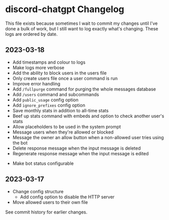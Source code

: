 # discord-chatgpt Changelog
This file exists because sometimes I wait to commit my changes until I've done a bulk of work, but I still want to log exactly what's changing. These logs are ordered by date.

## 2023-03-18
- Add timestamps and colour to logs
- Make logs more verbose
- Add the ability to block users in the users file
- Only create users file once a user command is run
- Improve error handling
- Add `/fullpurge` command for purging the whole messages database
- Add `/users` command and subcommands
- Add `public_usage` config option
- Add `ignore_prefixes` config option
- Save monthly stats in addition to all-time stats
- Beef up stats command with embeds and option to check another user's stats
- Allow placeholders to be used in the system prompt
- Message users when they're allowed or blocked
- Message the owner an allow button when a non-allowed user tries using the bot
- Delete response message when the input message is deleted
- Regenerate response message when the input message is edited
* Make bot status configurable

## 2023-03-17
- Change config structure
    - Add config option to disable the HTTP server
- Move allowed users to their own file

See commit history for earlier changes.
